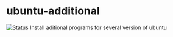 ubuntu-additional
=================

![Status](https://api.travis-ci.org/sinfallas/ubuntu-additional.svg) 
Install aditional programs for several version of ubuntu
